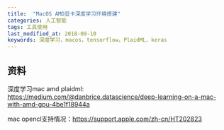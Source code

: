 ```yaml
---
title:  "MacOS AMD显卡深度学习环境搭建"
categories: 人工智能
tags: 工具使用
last_modified_at: 2018-09-10
keywords: 深度学习，macos，tensorflow，PlaidML，keras
---
```



## 资料

深度学习mac amd plaidml: https://medium.com/@danbrice.datascience/deep-learning-on-a-mac-with-amd-gpu-4be1f18944a

mac opencl支持情况：https://support.apple.com/zh-cn/HT202823